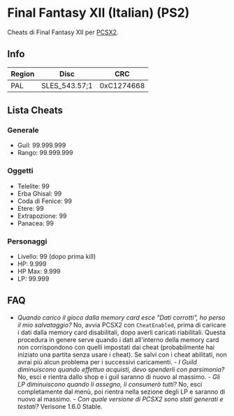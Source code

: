 # Final  Fantasy  XII (Italian) (PS2)
Cheats di Final Fantasy XII per [PCSX2](https://pcsx2.net/).
## Info
| Region | Disc | CRC |
|---|---|---|
|PAL| SLES_543.57;1 | 0xC1274668 |
## Lista Cheats
### Generale
 - Guil: 99.999.999
 - Rango: 99.999.999
### Oggetti
- Telelite: 99
- Erba Ghisal: 99
- Coda di Fenice: 99
- Etere: 99
- Extrapozione: 99
- Panacea: 99
### Personaggi
- Livello: 99 (dopo prima kill)
- HP: 9.999
- HP Max: 9.999
- LP: 99.999
## FAQ
- *Quando carico il gioco dalla memory card esce "Dati corrotti", ho perso il mio salvataggio?*
No, avvia PCSX2 con `CheatEnabled`, prima di caricare i dati dalla memory card disabilitali, dopo averli caricati riabilitali.
Questa procedura in genere serve quando i dati all'interno della memory card non corrispondono con quelli impostati dai cheat (probabilmente hai iniziato una partita senza usare i cheat). Se salvi con i cheat abilitati, non avrai più alcun problema per i successivi caricamenti. 
*- I Guild diminuiscono quando effettuo acquisti, devo spenderli con parsimonia?*
No, esci e rientra dallo shop e i guil saranno di nuovo al massimo.
*- Gli LP diminuiscono quando li assegno, li consumerò tutti?*
No, esci completamente dal menù, poi rientra nella sezione degli LP e saranno di nuovo al massimo.
*- Con quale versione di PCSX2 sono stati generati e testati?*
Verisone 1.6.0 Stable.
